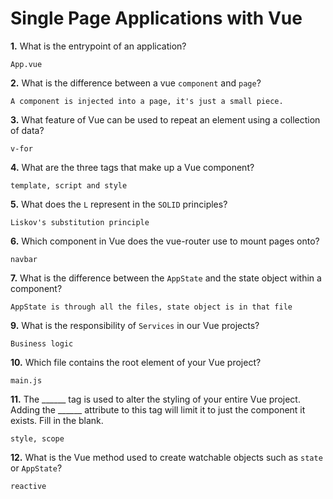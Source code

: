# Single Page Applications with Vue

**1.** What is the entrypoint of an application?
<!-- enter you answer in the space below -->
```
App.vue
```
**2.** What is the difference between a vue `component` and `page`?
<!-- enter you answer in the space below -->
```
A component is injected into a page, it's just a small piece.
```
**3.** What feature of Vue can be used to repeat an element using a collection of data?
<!-- enter you answer in the space below -->
```
v-for
```
**4.** What are the three tags that make up a Vue component?
<!-- enter you answer in the space below -->
```
template, script and style
```
**5.** What does the `L` represent in the `SOLID` principles?
<!-- enter you answer in the space below -->
```
Liskov's substitution principle
```
**6.** Which component in Vue does the vue-router use to mount pages onto?
<!-- enter you answer in the space below -->
```
navbar
```
**7.** What is the difference between the `AppState` and the state object within a component?
<!-- enter you answer in the space below -->
```
AppState is through all the files, state object is in that file
```
**9.** What is the responsibility of `Services` in our Vue projects?
<!-- enter you answer in the space below -->
```
Business logic
```
**10.** Which file contains the root element of your Vue project?
<!-- enter you answer in the space below -->
```
main.js
```
**11.** The ______ tag is used to alter the styling of your entire Vue project.  Adding the ______ attribute to this tag will limit it to just the component it exists.  Fill in the blank.
<!-- enter you answer in the space below -->
```
style, scope
```
**12.** What is the Vue method used to create watchable objects such as `state` or `AppState`?
<!-- enter you answer in the space below -->
```
reactive
```